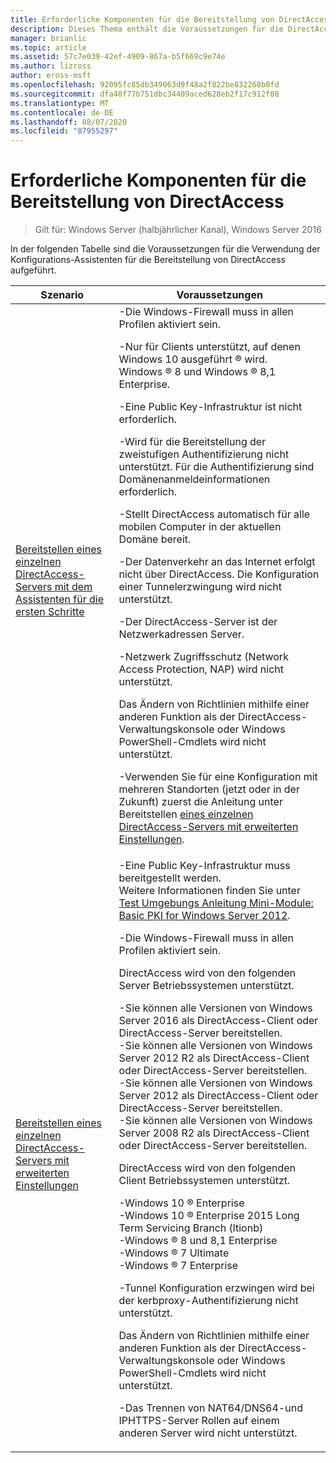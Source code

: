 ```yaml
---
title: Erforderliche Komponenten für die Bereitstellung von DirectAccess
description: Dieses Thema enthält die Voraussetzungen für die DirectAccess-Bereitstellung in Windows Server 2016.
manager: brianlic
ms.topic: article
ms.assetid: 57c7e039-42ef-4909-867a-b5f669c9e74e
ms.author: lizross
author: eross-msft
ms.openlocfilehash: 92095fc85db349063d9f48a2f822be832268b0fd
ms.sourcegitcommit: dfa48f77b751dbc34409aced628eb2f17c912f08
ms.translationtype: MT
ms.contentlocale: de-DE
ms.lasthandoff: 08/07/2020
ms.locfileid: "87955297"
---
```

# <a name="prerequisites-for-deploying-directaccess"></a>Erforderliche Komponenten für die Bereitstellung von DirectAccess

>Gilt für: Windows Server (halbjährlicher Kanal), Windows Server 2016

In der folgenden Tabelle sind die Voraussetzungen für die Verwendung der Konfigurations-Assistenten für die Bereitstellung von DirectAccess aufgeführt.

|Szenario|Voraussetzungen|
|-|-|
|[Bereitstellen eines einzelnen DirectAccess-Servers mit dem Assistenten für die ersten Schritte](../../remote-access/directaccess/single-server-wizard/Deploy-a-Single-DirectAccess-Server-Using-the-Getting-Started-Wizard.md)|-Die Windows-Firewall muss in allen Profilen aktiviert sein.<p>-Nur für Clients unterstützt, auf denen Windows 10 ausgeführt &reg; wird. <br />              Windows &reg; 8 und Windows &reg; 8,1 Enterprise.<p>-Eine Public Key-Infrastruktur ist nicht erforderlich.<p>-Wird für die Bereitstellung der zweistufigen Authentifizierung nicht unterstützt. Für die Authentifizierung sind Domänenanmeldeinformationen erforderlich.<p>-Stellt DirectAccess automatisch für alle mobilen Computer in der aktuellen Domäne bereit.<p>-Der Datenverkehr an das Internet erfolgt nicht über DirectAccess. Die Konfiguration einer Tunnelerzwingung wird nicht unterstützt.<p>-Der DirectAccess-Server ist der Netzwerkadressen Server.<p>-Netzwerk Zugriffsschutz (Network Access Protection, NAP) wird nicht unterstützt.<p>Das Ändern von Richtlinien mithilfe einer anderen Funktion als der DirectAccess-Verwaltungskonsole oder Windows PowerShell-Cmdlets wird nicht unterstützt.<p>-Verwenden Sie für eine Konfiguration mit mehreren Standorten (jetzt oder in der Zukunft) zuerst die Anleitung unter Bereitstellen [eines einzelnen DirectAccess-Servers mit erweiterten Einstellungen](../../remote-access/directaccess/single-server-advanced/Deploy-a-Single-DirectAccess-Server-with-Advanced-Settings.md).|
|[Bereitstellen eines einzelnen DirectAccess-Servers mit erweiterten Einstellungen](../../remote-access/directaccess/single-server-advanced/Deploy-a-Single-DirectAccess-Server-with-Advanced-Settings.md)|-Eine Public Key-Infrastruktur muss bereitgestellt werden.<br /> Weitere Informationen finden Sie unter [Test Umgebungs Anleitung Mini-Module: Basic PKI for Windows Server 2012](https://docs.microsoft.com/answers/topics/windows-server-2012.html).<p>-Die Windows-Firewall muss in allen Profilen aktiviert sein.<p>DirectAccess wird von den folgenden Server Betriebssystemen unterstützt.<p>-Sie können alle Versionen von Windows Server 2016 als DirectAccess-Client oder DirectAccess-Server bereitstellen.<br />-Sie können alle Versionen von Windows Server 2012 R2 als DirectAccess-Client oder DirectAccess-Server bereitstellen.<br />-Sie können alle Versionen von Windows Server 2012 als DirectAccess-Client oder DirectAccess-Server bereitstellen.<br />-Sie können alle Versionen von Windows Server 2008 R2 als DirectAccess-Client oder DirectAccess-Server bereitstellen.<p>DirectAccess wird von den folgenden Client Betriebssystemen unterstützt.<p>-Windows 10 &reg; Enterprise<br />-Windows 10 &reg; Enterprise 2015 Long Term Servicing Branch (ltionb)<br />-Windows &reg; 8 und 8,1 Enterprise<br />-Windows &reg; 7 Ultimate<br />-Windows &reg; 7 Enterprise<p>-Tunnel Konfiguration erzwingen wird bei der kerbproxy-Authentifizierung nicht unterstützt.<p>Das Ändern von Richtlinien mithilfe einer anderen Funktion als der DirectAccess-Verwaltungskonsole oder Windows PowerShell-Cmdlets wird nicht unterstützt.<p>-Das Trennen von NAT64/DNS64-und IPHTTPS-Server Rollen auf einem anderen Server wird nicht unterstützt.|



